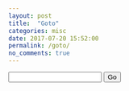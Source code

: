 ```yaml
---
layout: post
title:  "Goto"
categories: misc
date: 2017-07-20 15:52:00
permalink: /goto/
no_comments: true
---
```


<input type="text" id="url">
<script>
var go = function() {
  window.location.href = document.getElementById("url").value;
}
</script>
<button onclick="go()">Go</button>
